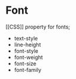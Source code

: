 # Font
[[CSS]] property for fonts;
- text-style
- line-height
- font-style
- font-weight
- font-size
- font-family